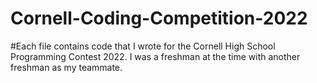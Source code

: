 # Cornell-Coding-Competition-2022

#Each file contains code that I wrote for the Cornell High School Programming Contest 2022. I was a freshman at the time with another freshman as my teammate. 
